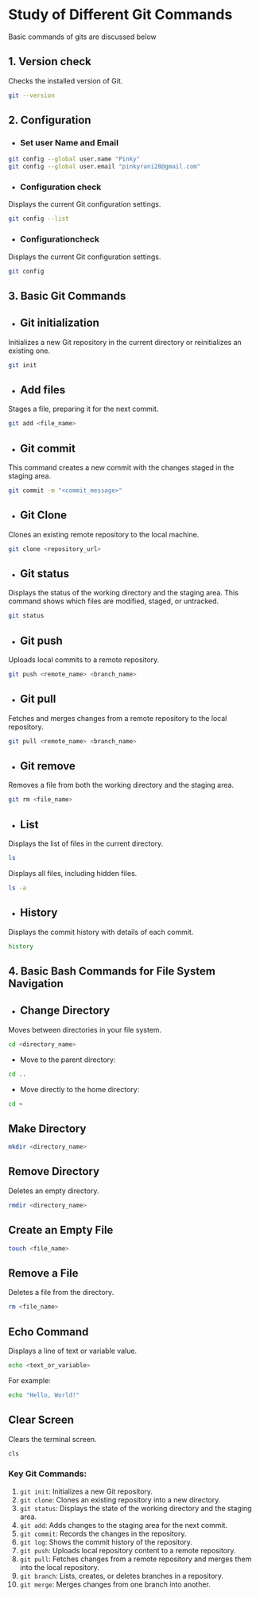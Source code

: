 # Study of Different Git Commands

Basic commands of gits are discussed below

## 1. Version check
Checks the installed version of Git.



``` bash
git --version
```

## 2. Configuration
* ### Set user Name and Email
``` bash
git config --global user.name "Pinky"
git config --global user.email "pinkyrani28@gmail.com"
```
* ### Configuration check
Displays the current Git configuration settings.


``` bash
git config --list
```

* ### Configurationcheck
Displays the current Git configuration settings.


``` bash
git config
```

## 3. Basic Git Commands
*  ## Git initialization

Initializes a new Git repository in the current directory or reinitializes an existing one.

``` bash
git init
```

*  ## Add files

Stages a file, preparing it for the next commit.

``` bash
git add <file_name>
```

*  ## Git commit

 This command creates a new commit with the changes staged in the staging area.

``` bash
git commit -m "<commit_message>"
```



*  ## Git Clone

Clones an existing remote repository to the local machine.


``` bash
git clone <repository_url>
```



*  ## Git status

Displays the status of the working directory and the staging area. This command shows which files are modified, staged, or untracked.

``` bash
git status
```


*  ## Git push

Uploads local commits to a remote repository.


``` bash
git push <remote_name> <branch_name>
```


*  ## Git pull

Fetches and merges changes from a remote repository to the local repository.


``` bash
git pull <remote_name> <branch_name>
```



*  ## Git remove

Removes a file from both the working directory and the staging area.


``` bash
git rm <file_name>
```



*  ## List

Displays the list of files in the current directory.


``` bash
ls 
```
Displays all files, including hidden files.


``` bash
ls -a
```



*  ## History
 
Displays the commit history with details of each commit.


``` bash
history
```

## 4.  Basic Bash Commands for File System Navigation

- ## Change Directory
Moves between directories in your file system.

```bash
cd <directory_name>
```
- Move to the parent directory:

```bash
cd ..
```
- Move directly to the home directory:

```bash
cd ~
```
## Make Directory

```bash
mkdir <directory_name>
```


## Remove Directory
Deletes an empty directory.

```bash
rmdir <directory_name>
```



## Create an Empty File
```bash
touch <file_name>
```

## Remove a File
Deletes a file from the directory.

```bash
rm <file_name>
```


## Echo Command
Displays a line of text or variable value.

```bash
echo <text_or_variable>
```

For example:

```bash
echo "Hello, World!"
```

## Clear Screen
Clears the terminal screen.

```bash
cls
```
### Key Git Commands:
1. `git init`: Initializes a new Git repository.
2. `git clone`: Clones an existing repository into a new directory.
3. `git status`: Displays the state of the working directory and the staging area.
4. `git add`: Adds changes to the staging area for the next commit.
5. `git commit`: Records the changes in the repository.
6. `git log`: Shows the commit history of the repository.
7. `git push`: Uploads local repository content to a remote repository.
8. `git pull`: Fetches changes from a remote repository and merges them into the local repository.
9. `git branch`: Lists, creates, or deletes branches in a repository.
10. `git merge`: Merges changes from one branch into another.